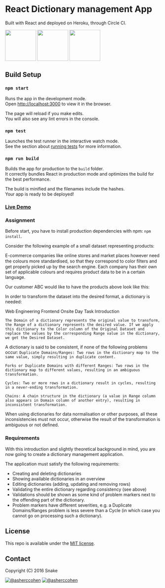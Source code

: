 # React Dictionary management App

Built with React and deployed on Heroku, through Circle CI.

<img src="https://mildaintrainings.com/wp-content/uploads/2017/11/react-logo.png" height="100">
<img src="https://cdn.worldvectorlogo.com/logos/heroku-1.svg" height="100">
<img src="https://s3.amazonaws.com/awsmp-logos/000logo-circleci.svg" height="100">


 
## Build Setup

### `npm start`

Runs the app in the development mode.<br>
Open [http://localhost:3000](http://localhost:3000) to view it in the browser.

The page will reload if you make edits.<br>
You will also see any lint errors in the console.

### `npm test`

Launches the test runner in the interactive watch mode.<br>
See the section about [running tests](https://facebook.github.io/create-react-app/docs/running-tests) for more information.

### `npm run build`

Builds the app for production to the `build` folder.<br>
It correctly bundles React in production mode and optimizes the build for the best performance.

The build is minified and the filenames include the hashes.<br>
Your app is ready to be deployed!

### [Live Demo](https://dictionary-react.herokuapp.com/)

### Assignment
Before start, you have to install production dependencies with npm: `npm install`.

Consider the following example of a small dataset representing products: 

E-commerce companies like online stores and market places however need the colours more standardised, so that they correspond to color ﬁlters and get properly picked up by the search engine. Each company has their own set of applicable colours and requires product data to be in a certain language.

Our customer ABC would like to have the products above look like this:

In order to transform the dataset into the desired format, a dictionary is needed:

Web Engineering Frontend Onsite Day Task Introduction

`The Domain of a dictionary represents the original value to transform, the Range of a dictionary represents the desired value. If we apply this dictionary to the Color column of the Original Dataset and replace the values by the corresponding Range value in the dictionary, we get the Desired Dataset.`

A dictionary is said to be consistent, if none of the following problems occur: 
`Duplicate Domains/Ranges: Two rows in the dictionary map to the same value, simply resulting in duplicate content.`

`Forks or Duplicate Domains with different Ranges: Two rows in the dictionary map to different values, resulting in an ambiguous transformation.`

`Cycles: Two or more rows in a dictionary result in cycles, resulting in a never-ending transformation.`

`Chains: A chain structure in the dictionary (a value in Range column also appears in Domain column of another entry), resulting in inconsistent transformation.`

When using dictionaries for data normalisation or other purposes, all these inconsistencies must not occur, otherwise the result of the transformation is ambiguous or not deﬁned.

### Requirements
With this introduction and slightly theoretical background in mind, you are now going to create a dictionary management application. 

The application must satisfy the following requirements: 
- Creating and deleting dictionaries 
- Showing available dictionaries in an overview 
- Editing dictionaries (adding, updating and removing rows) 
- Validating the entire dictionary regarding consistency (see above) 
- Validations should be shown as some kind of problem markers next to the offending part of the dictionary. 
- Problem markers have different severities, e.g. a Duplicate Domains/Ranges problem is less severe than a Cycle (in which case you cannot go on processing such a dictionary).

## License

This repo is available under the [MIT license](https://tldrlegal.com/license/mit-license).

## Contact

Copyright (C) 2016 Snake

[![@asherccohen](https://img.shields.io/badge/github-asherccohen-green.svg)](https://github.com/asherccohen) [![@asherccohen](https://img.shields.io/badge/twitter-iSnake_-blue.svg)](https://twitter.com/iSnake_)